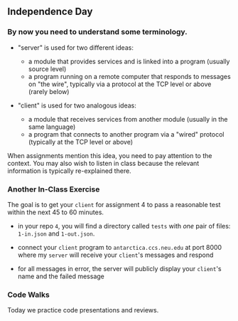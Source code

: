 ## Independence Day 

### By now you need to understand some terminology. 

- "server" is used for two different ideas: 
  - a module that provides services and is linked into a program 
    (usually source level)
  - a program running on a remote computer that responds to messages on "the
    wire", typically via a protocol at the TCP level or above (rarely below)

- "client" is used for two analogous ideas: 
  - a module that receives services from another module (usually in the
    same language)
  - a program that connects to another program via a "wired" protocol
    (typically at the TCP level or above)

When assignments mention this idea, you need to pay attention to the
context. You may also wish to listen in class because the relevant
information is typically re-explained there. 

### Another In-Class Exercise 

The goal is to get your `client` for assignment 4 to pass a reasonable
test within the next 45 to 60 minutes. 

- in your repo `4`, you will find a directory called `tests` with _one_
  pair of files: `1-in.json` and `1-out.json`. 

- connect your `client` program to `antarctica.ccs.neu.edu` at port 8000
  where my `server` will receive your `client`'s messages and respond 

- for all messages in error, the server will publicly display your
  `client`'s name and the failed message 

### Code Walks 

Today we practice code presentations and reviews. 
